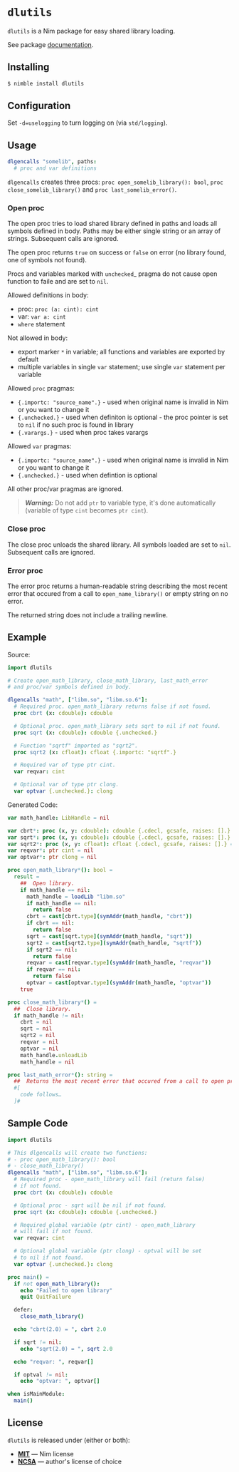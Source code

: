 # `dlutils`

`dlutils` is a Nim package for easy shared library loading.

See package [documentation](https://amnr.github.io/dlutils/).

## Installing

```sh
$ nimble install dlutils
```

## Configuration

Set `-d=uselogging` to turn logging on (via `std/logging`).

## Usage

```nim
dlgencalls "somelib", paths:
  # proc and var definitions
```

`dlgencalls` creates three procs: `proc open_somelib_library(): bool`,
`proc close_somelib_library()` and `proc last_somelib_error()`.

### Open proc

The open proc tries to load shared library defined in paths and loads
all symbols defined in body. Paths may be either single string or an array
of strings. Subsequent calls are ignored.

The open proc returns `true` on success or `false` on error (no library
found, one of symbols not found).

Procs and variables marked with `unchecked`_ pragma do not cause
open function to faile and are set to `nil`.

Allowed definitions in body:
- proc: `proc (a: cint): cint`
- var: `var a: cint`
- `where` statement

Not allowed in body:
- export marker `*` in variable; all functions and variables are exported
  by default
- multiple variables in single `var` statement; use single `var` statement
  per variable

Allowed `proc` pragmas:
- `{.importc: "source_name".}` - used when original name is invalid in Nim
                                 or you want to change it
- `{.unchecked.}` - used when definiton is optional - the proc pointer
                    is set to `nil` if no such proc is found in library
- `{.varargs.}` - used when proc takes varargs

Allowed `var` pragmas:
- `{.importc: "source_name".}` - used when original name is invalid in Nim
                                 or you want to change it
- `{.unchecked.}` - used when defintion is optional

All other proc/var pragmas are ignored.

> **_Warning:_**
  Do not add `ptr` to variable type, it's done automatically (variable
  of type `cint` becomes `ptr cint`).

### Close proc

The close proc unloads the shared library. All symbols loaded are set
to `nil`. Subsequent calls are ignored.

### Error proc

The error proc returns a human-readable string describing the most recent
error that occured from a call to `open_name_library()` or empty string on
no error.

The returned string does not include a trailing newline.

## Example

Source:

```nim
import dlutils

# Create open_math_library, close_math_library, last_math_error
# and proc/var symbols defined in body.

dlgencalls "math", ["libm.so", "libm.so.6"]:
  # Required proc. open_math_library returns false if not found.
  proc cbrt (x: cdouble): cdouble

  # Optional proc. open_math_library sets sqrt to nil if not found.
  proc sqrt (x: cdouble): cdouble {.unchecked.}

  # Function "sqrtf" imported as "sqrt2".
  proc sqrt2 (x: cfloat): cfloat {.importc: "sqrtf".}

  # Required var of type ptr cint.
  var reqvar: cint

  # Optional var of type ptr clong.
  var optvar {.unchecked.}: clong
```

Generated Code:

```nim
var math_handle: LibHandle = nil

var cbrt*: proc (x, y: cdouble): cdouble {.cdecl, gcsafe, raises: [].} = nil
var sqrt*: proc (x, y: cdouble): cdouble {.cdecl, gcsafe, raises: [].} = nil
var sqrt2*: proc (x, y: cfloat): cfloat {.cdecl, gcsafe, raises: [].} = nil
var reqvar*: ptr cint = nil
var optvar*: ptr clong = nil

proc open_math_library*(): bool =
  result =
    ##  Open library.
    if math_handle == nil:
      math_handle = loadLib "libm.so"
      if math_handle == nil:
        return false
      cbrt = cast[cbrt.type](symAddr(math_handle, "cbrt"))
      if cbrt == nil:
        return false
      sqrt = cast[sqrt.type](symAddr(math_handle, "sqrt"))
      sqrt2 = cast[sqrt2.type](symAddr(math_handle, "sqrtf"))
      if sqrt2 == nil:
        return false
      reqvar = cast[reqvar.type](symAddr(math_handle, "reqvar"))
      if reqvar == nil:
        return false
      optvar = cast[optvar.type](symAddr(math_handle, "optvar"))
    true

proc close_math_library*() =
  ##  Close library.
  if math_handle != nil:
    cbrt = nil
    sqrt = nil
    sqrt2 = nil
    reqvar = nil
    optvar = nil
    math_handle.unloadLib
    math_handle = nil

proc last_math_error*(): string =
  ##  Returns the most recent error that occured from a call to open proc.
  #[
    code follows…
  ]#
```

## Sample Code

```Nim
import dlutils

# This dlgencalls will create two functions:
# - proc open_math_library(): bool
# - close_math_library()
dlgencalls "math", ["libm.so", "libm.so.6"]:
  # Required proc - open_math_library will fail (return false)
  # if not found.
  proc cbrt (x: cdouble): cdouble

  # Optional proc - sqrt will be nil if not found.
  proc sqrt (x: cdouble): cdouble {.unchecked.}

  # Required global variable (ptr cint) - open_math_library
  # will fail if not found.
  var reqvar: cint

  # Optional global variable (ptr clong) - optval will be set
  # to nil if not found.
  var optvar {.unchecked.}: clong

proc main() =
  if not open_math_library():
    echo "Failed to open library"
    quit QuitFailure

  defer:
    close_math_library()

  echo "cbrt(2.0) = ", cbrt 2.0

  if sqrt != nil:
    echo "sqrt(2.0) = ", sqrt 2.0

  echo "reqvar: ", reqvar[]

  if optval != nil:
    echo "optvar: ", optvar[]

when isMainModule:
  main()
```

## License

`dlutils` is released under (either or both):

- [**MIT**](LICENSE-MIT.txt) &mdash; Nim license
- [**NCSA**](LICENSE-NCSA.txt) &mdash; author's license of choice

[//]: # (vim: set sts=4 et sw=4)
